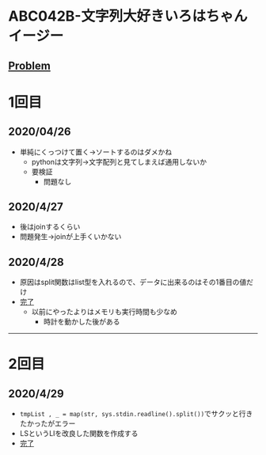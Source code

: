 # ABC042B-文字列大好きいろはちゃんイージー
[Problem](https://atcoder.jp/contests/abc042/tasks/abc042_b)
-----
# 1回目
## 2020/04/26
* 単純にくっつけて置く→ソートするのはダメかね
    * pythonは文字列→文字配列と見てしまえば通用しないか
    * 要検証
        * 問題なし
## 2020/4/27
* 後はjoinするくらい
* 問題発生→joinが上手くいかない
## 2020/4/28
* 原因はsplit関数はlist型を入れるので、データに出来るのはその1番目の値だけ
* [完了](https://atcoder.jp/contests/abc042/submissions/12452936)
    * 以前にやったよりはメモリも実行時間も少なめ
        * 時計を動かした後がある
-----
# 2回目
## 2020/4/29

* `tmpList , _ = map(str, sys.stdin.readline().split())`でサクッと行きたかったがエラー
* LSというLIを改良した関数を作成する
* [完了](https://atcoder.jp/contests/abc042/submissions/12474025)